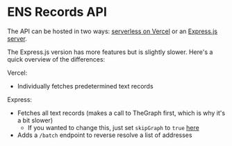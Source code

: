 # ENS Records API

The API can be hosted in two ways: [serverless on Vercel](vercel-serverless/README.md) or an [Express.js server](express/README.md).

The Express.js version has more features but is slightly slower. Here's a quick overview of the differences:

Vercel:

- Individually fetches predetermined text records

Express:

- Fetches all text records (makes a call to TheGraph first, which is why it's a bit slower)
  - If you wanted to change this, just set `skipGraph` to `true` [here](https://github.com/gskril/ens-records-api/blob/main/express/src/handlers/ens-profile.ts#L57)
- Adds a `/batch` endpoint to reverse resolve a list of addresses
